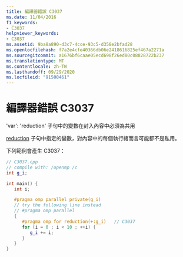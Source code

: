 ```yaml
---
title: 編譯器錯誤 C3037
ms.date: 11/04/2016
f1_keywords:
- C3037
helpviewer_keywords:
- C3037
ms.assetid: 9ba8a890-d3c7-4cce-93c5-d358e2bfad28
ms.openlocfilehash: f7a2e4cfe40366db06e2418616825ef467a2271a
ms.sourcegitcommit: a1676bf6caae05ecd698f26ed80c08828722b237
ms.translationtype: MT
ms.contentlocale: zh-TW
ms.lasthandoff: 09/29/2020
ms.locfileid: "91508461"
---
```

# <a name="compiler-error-c3037"></a>編譯器錯誤 C3037

'var': 'reduction' 子句中的變數在封入內容中必須為共用

[reduction](../../parallel/openmp/reference/openmp-clauses.md#reduction) 子句中指定的變數，對內容中的每個執行緒而言可能都不是私用。

下列範例會產生 C3037：

```cpp
// C3037.cpp
// compile with: /openmp /c
int g_i;

int main() {
   int i;

   #pragma omp parallel private(g_i)
   // try the following line instead
   // #pragma omp parallel
   {
      #pragma omp for reduction(+:g_i)   // C3037
      for (i = 0 ; i < 10 ; ++i) {
         g_i += i;
      }
   }
}
```
